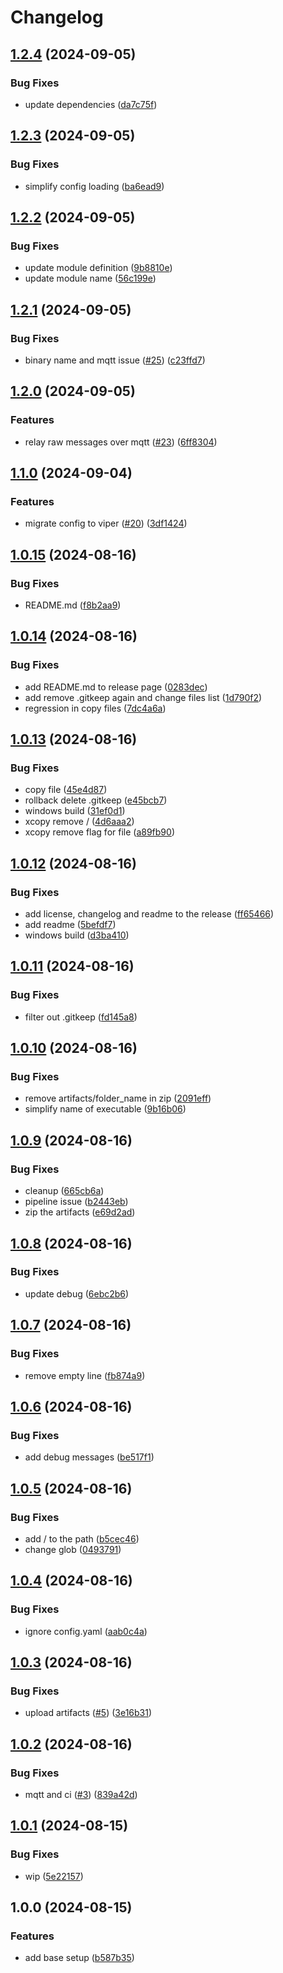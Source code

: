 # Changelog

## [1.2.4](https://github.com/bosch-engineering/udp-mqtt-bridge/compare/v1.2.3...v1.2.4) (2024-09-05)


### Bug Fixes

* update dependencies ([da7c75f](https://github.com/bosch-engineering/udp-mqtt-bridge/commit/da7c75fe48d7220ed1aef0b32663d2ca260f8b28))

## [1.2.3](https://github.com/bosch-engineering/udp-mqtt-bridge/compare/v1.2.2...v1.2.3) (2024-09-05)


### Bug Fixes

* simplify config loading ([ba6ead9](https://github.com/bosch-engineering/udp-mqtt-bridge/commit/ba6ead9563da6b679ab9dfad6c75d595cf779f2d))

## [1.2.2](https://github.com/bosch-engineering/udp-mqtt-bridge/compare/v1.2.1...v1.2.2) (2024-09-05)


### Bug Fixes

* update module definition ([9b8810e](https://github.com/bosch-engineering/udp-mqtt-bridge/commit/9b8810ebdc6dad2a3e24bfb09fbab80a0342f4c4))
* update module name ([56c199e](https://github.com/bosch-engineering/udp-mqtt-bridge/commit/56c199eb7cc48163446e329b6673bc180e53d955))

## [1.2.1](https://github.com/BernhardRode/udp-mqtt-bridge/compare/v1.2.0...v1.2.1) (2024-09-05)


### Bug Fixes

* binary name and mqtt issue ([#25](https://github.com/BernhardRode/udp-mqtt-bridge/issues/25)) ([c23ffd7](https://github.com/BernhardRode/udp-mqtt-bridge/commit/c23ffd728db644a1d5ab264e78e590a65fdd7b1b))

## [1.2.0](https://github.com/BernhardRode/udp-mqtt-bridge/compare/v1.1.0...v1.2.0) (2024-09-05)


### Features

* relay raw messages over mqtt ([#23](https://github.com/BernhardRode/udp-mqtt-bridge/issues/23)) ([6ff8304](https://github.com/BernhardRode/udp-mqtt-bridge/commit/6ff8304281eeab36dca4310aaabc2972fb4bb07f))

## [1.1.0](https://github.com/BernhardRode/udp-mqtt-bridge/compare/v1.0.15...v1.1.0) (2024-09-04)


### Features

* migrate config to viper ([#20](https://github.com/BernhardRode/udp-mqtt-bridge/issues/20)) ([3df1424](https://github.com/BernhardRode/udp-mqtt-bridge/commit/3df1424f765b833c0a53ed57329ce026a36652b8))

## [1.0.15](https://github.com/BernhardRode/udp-mqtt-bridge/compare/v1.0.14...v1.0.15) (2024-08-16)


### Bug Fixes

* README.md ([f8b2aa9](https://github.com/BernhardRode/udp-mqtt-bridge/commit/f8b2aa9d1009391c17c35105b645b65a834d9d54))

## [1.0.14](https://github.com/BernhardRode/udp-mqtt-bridge/compare/v1.0.13...v1.0.14) (2024-08-16)


### Bug Fixes

* add README.md to release page ([0283dec](https://github.com/BernhardRode/udp-mqtt-bridge/commit/0283dec2184bc58e8565860d86cf09dcd25d8353))
* add remove .gitkeep again and change files list ([1d790f2](https://github.com/BernhardRode/udp-mqtt-bridge/commit/1d790f260ef3eb17fe815a8ca6afa49e23249894))
* regression in copy files ([7dc4a6a](https://github.com/BernhardRode/udp-mqtt-bridge/commit/7dc4a6a50d6d0f1dbeebb2d6f2c706fb68217155))

## [1.0.13](https://github.com/BernhardRode/udp-mqtt-bridge/compare/v1.0.12...v1.0.13) (2024-08-16)


### Bug Fixes

* copy file ([45e4d87](https://github.com/BernhardRode/udp-mqtt-bridge/commit/45e4d870b45b7d47428e8da062ce7a6f33d4b0dc))
* rollback delete .gitkeep ([e45bcb7](https://github.com/BernhardRode/udp-mqtt-bridge/commit/e45bcb710bedc783811cd4abef604af075014cc5))
* windows build ([31ef0d1](https://github.com/BernhardRode/udp-mqtt-bridge/commit/31ef0d173b0731b682e86e5dd24011a3e9a3996d))
* xcopy remove / ([4d6aaa2](https://github.com/BernhardRode/udp-mqtt-bridge/commit/4d6aaa2238079c699e8e21a8cbae005d5f2f3df7))
* xcopy remove flag for file ([a89fb90](https://github.com/BernhardRode/udp-mqtt-bridge/commit/a89fb9019583f810266c8d5c369e8b26f87c32b9))

## [1.0.12](https://github.com/BernhardRode/udp-mqtt-bridge/compare/v1.0.11...v1.0.12) (2024-08-16)


### Bug Fixes

* add license, changelog and readme to the release ([ff65466](https://github.com/BernhardRode/udp-mqtt-bridge/commit/ff65466904d40029b8c0daed1779dff0266f4590))
* add readme ([5befdf7](https://github.com/BernhardRode/udp-mqtt-bridge/commit/5befdf77766e75ad85c240923d9a86123935d978))
* windows build ([d3ba410](https://github.com/BernhardRode/udp-mqtt-bridge/commit/d3ba410e654ce247c62893ebf769aae820cb2663))

## [1.0.11](https://github.com/BernhardRode/udp-mqtt-bridge/compare/v1.0.10...v1.0.11) (2024-08-16)


### Bug Fixes

* filter out .gitkeep ([fd145a8](https://github.com/BernhardRode/udp-mqtt-bridge/commit/fd145a8bf0e201e69093f1cbb1f8a57900333071))

## [1.0.10](https://github.com/BernhardRode/udp-mqtt-bridge/compare/v1.0.9...v1.0.10) (2024-08-16)


### Bug Fixes

* remove artifacts/folder_name in zip ([2091eff](https://github.com/BernhardRode/udp-mqtt-bridge/commit/2091eff4789285fe8b09d4d2c5476196bc07adb5))
* simplify name of executable ([9b16b06](https://github.com/BernhardRode/udp-mqtt-bridge/commit/9b16b0612a1b1eed51bbe71a3b3da422d3baa03f))

## [1.0.9](https://github.com/BernhardRode/udp-mqtt-bridge/compare/v1.0.8...v1.0.9) (2024-08-16)


### Bug Fixes

* cleanup ([665cb6a](https://github.com/BernhardRode/udp-mqtt-bridge/commit/665cb6a0900b378cbc8fb88c2e0cc49c2992f685))
* pipeline issue ([b2443eb](https://github.com/BernhardRode/udp-mqtt-bridge/commit/b2443eb330eb1fb7aa407c999c878bd950e23220))
* zip the artifacts ([e69d2ad](https://github.com/BernhardRode/udp-mqtt-bridge/commit/e69d2ad6794614996bdcb1ba162111eef578b454))

## [1.0.8](https://github.com/BernhardRode/udp-mqtt-bridge/compare/v1.0.7...v1.0.8) (2024-08-16)


### Bug Fixes

* update debug ([6ebc2b6](https://github.com/BernhardRode/udp-mqtt-bridge/commit/6ebc2b6af5b8b40b7b5dc856bec3dff5a5498ab2))

## [1.0.7](https://github.com/BernhardRode/udp-mqtt-bridge/compare/v1.0.6...v1.0.7) (2024-08-16)


### Bug Fixes

* remove empty line ([fb874a9](https://github.com/BernhardRode/udp-mqtt-bridge/commit/fb874a974077569457a16150d670df458b76f199))

## [1.0.6](https://github.com/BernhardRode/udp_mqtt_bridge/compare/v1.0.5...v1.0.6) (2024-08-16)


### Bug Fixes

* add debug messages ([be517f1](https://github.com/BernhardRode/udp_mqtt_bridge/commit/be517f186bcf75de5c24cbd733e7826f768f1181))

## [1.0.5](https://github.com/BernhardRode/udp_mqtt_bridge/compare/v1.0.4...v1.0.5) (2024-08-16)


### Bug Fixes

* add / to the path ([b5cec46](https://github.com/BernhardRode/udp_mqtt_bridge/commit/b5cec466e291a8ca8dae324898d16d1c5c3853c2))
* change glob ([0493791](https://github.com/BernhardRode/udp_mqtt_bridge/commit/049379140f521701c650c6451bd5c428ff4a9b7a))

## [1.0.4](https://github.com/BernhardRode/udp_mqtt_bridge/compare/v1.0.3...v1.0.4) (2024-08-16)


### Bug Fixes

* ignore config.yaml ([aab0c4a](https://github.com/BernhardRode/udp_mqtt_bridge/commit/aab0c4a4b63831cc4f3fe1c948cca45fee3ee2d3))

## [1.0.3](https://github.com/BernhardRode/udp_mqtt_bridge/compare/v1.0.2...v1.0.3) (2024-08-16)


### Bug Fixes

* upload artifacts ([#5](https://github.com/BernhardRode/udp_mqtt_bridge/issues/5)) ([3e16b31](https://github.com/BernhardRode/udp_mqtt_bridge/commit/3e16b3180ed070243340368aafd296cb6291a639))

## [1.0.2](https://github.com/BernhardRode/udp_mqtt_bridge/compare/v1.0.1...v1.0.2) (2024-08-16)


### Bug Fixes

* mqtt and ci ([#3](https://github.com/BernhardRode/udp_mqtt_bridge/issues/3)) ([839a42d](https://github.com/BernhardRode/udp_mqtt_bridge/commit/839a42d3e7f27cbfcb544066a080a74e4ca83e4e))

## [1.0.1](https://github.com/BernhardRode/udp_mqtt_bridge/compare/v1.0.0...v1.0.1) (2024-08-15)


### Bug Fixes

* wip ([5e22157](https://github.com/BernhardRode/udp_mqtt_bridge/commit/5e221578f954a8e46f66314eb9d92e2a9db6c6c6))

## 1.0.0 (2024-08-15)


### Features

* add base setup ([b587b35](https://github.com/BernhardRode/udp_mqtt_bridge/commit/b587b35b9cb9ead97a7df8e25b93769856876394))
